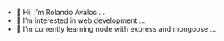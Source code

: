 - 👋 Hi, I’m Rolando Avalos ...
- 👀 I’m interested in web development ...
- 🌱 I’m currently learning node with express and mongoose ...
